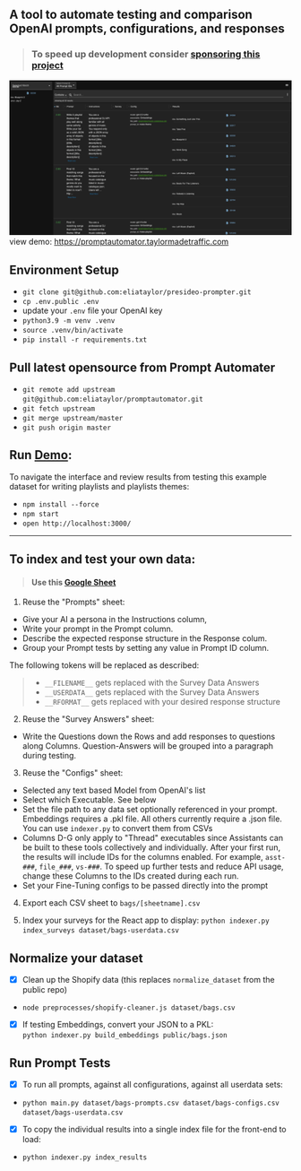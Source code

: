 ## A tool to automate testing and comparison OpenAI prompts, configurations, and responses  

> ### To speed up development consider [sponsoring this project](https://github.com/sponsors/eliataylor)

![interface.png](public%2Finterface.png)
view demo: https://promptautomator.taylormadetraffic.com

## Environment Setup 
- `git clone git@github.com:eliataylor/presideo-prompter.git`
- `cp .env.public .env`
- update your `.env` file your OpenAI key
- `python3.9 -m venv .venv`
- `source .venv/bin/activate`
- `pip install -r requirements.txt`

## Pull latest opensource from Prompt Automater
- `git remote add upstream git@github.com:eliataylor/promptautomator.git`
- `git fetch upstream`
- `git merge upstream/master`
- `git push origin master`

## Run [Demo](https://promptautomator.taylormadetraffic.com):
To navigate the interface and review results from testing this example dataset for writing playlists and playlists themes:
- `npm install --force`
- `npm start`
- `open http://localhost:3000/`

---
## To index and test your own data:

> #### Use this [Google Sheet](https://docs.google.com/spreadsheets/d/1xK9i_Qh_J1kbAMlPSlXf7nrT1HRV3RXzcq_0dmqPgNI/edit#gid=1914178484) 

1. Reuse the "Prompts" sheet:
- Give your AI a persona in the Instructions column, 
- Write your prompt in the Prompt column. 
- Describe the expected response structure in the Response colum.
- Group your Prompt tests by setting any value in Prompt ID column.

The following tokens will be replaced as described:
> - `__FILENAME__` gets replaced with the Survey Data Answers
> - `__USERDATA__` gets replaced with the Survey Data Answers
> - `__RFORMAT__` gets replaced with your desired response structure 

2. Reuse the "Survey Answers" sheet:
- Write the Questions down the Rows and add responses to questions along Columns. Question-Answers will be grouped into a paragraph during testing. 

3. Reuse the "Configs" sheet:
- Selected any text based Model from OpenAI's list
- Select which Executable. See below 
- Set the file path to any data set optionally referenced in your prompt. Embeddings requires a .pkl file. All others currently require a .json file. You can use `indexer.py`  to convert them from CSVs
- Columns D-G only apply to "Thread" executables since Assistants can be built to these tools collectively and individually. After your first run, the results will include IDs for the columns enabled. For example, `asst-###`, `file_###`, `vs-###`. To speed up further tests and reduce API usage, change these Columns to the IDs created during each run. 
- Set your Fine-Tuning configs to be passed directly into the prompt


4. Export each CSV sheet to `bags/[sheetname].csv` 

5. Index your surveys for the React app to display: `python indexer.py index_surveys dataset/bags-userdata.csv `

## Normalize your dataset
-[x] Clean up the Shopify data (this replaces `normalize_dataset` from the public repo)
- `node preprocesses/shopify-cleaner.js dataset/bags.csv`

-[x] If testing Embeddings, convert your JSON to a PKL:  
`python indexer.py build_embeddings public/bags.json`

## Run Prompt Tests 
- [x] To run all prompts, against all configurations, against all userdata sets: 
- `python main.py dataset/bags-prompts.csv dataset/bags-configs.csv dataset/bags-userdata.csv`
- [x] To copy the individual results into a single index file for the front-end to load: 
- `python indexer.py index_results`
